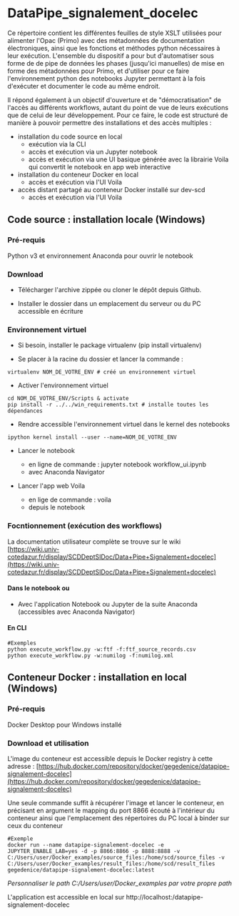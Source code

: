 # DataPipe_signalement_docelec

Ce répertoire contient les différentes feuilles de style XSLT utilisées pour alimenter l'Opac (Primo) avec des  métadonnées de documentation électroniques, ainsi que les fonctions et méthodes python nécessaires à leur exécution. 
L'ensemble du dispositif a pour but d'automatiser sous forme de de pipe de données les phases (jusqu'ici manuelles) de mise en forme des métadonnées pour Primo, et d'utiliser pour ce faire l'environnement python des notebooks Jupyter permettant à la fois d'exécuter et documenter le code au même endroit.

Il répond également à un objectif d'ouverture et de "démocratisation" de l'accès au différents workflows, autant du point de vue de leurs exécutions que de celui de leur développement. Pour ce faire, le code est structuré  de manière à pouvoir permettre des installations et des accès multiples :
- installation du code source en local 
  - exécution via la CLI
  - accès et exécution via un Jupyter notebook
  - accès et exécution via une UI basique générée avec la librairie Voila qui convertit le notebook en app web interactive
- installation du conteneur Docker en local
  - accès et exécution via l'UI Voila
- accès distant partagé au conteneur Docker installé sur dev-scd
  - accès et exécution via l'UI Voila

## Code source : installation locale (Windows)

### Pré-requis

Python v3 et environnement Anaconda pour ouvrir le notebook

### Download

- Télécharger l'archive zippée ou cloner le dépôt depuis Github.

- Installer le dossier dans un emplacement du serveur ou du PC accessible en écriture

### Environnement virtuel

- Si besoin, installer le package virtualenv (pip install virtualenv)

- Se placer à la racine du dossier et lancer la commande :

```
virtualenv NOM_DE_VOTRE_ENV # créé un environnement virtuel
```
- Activer l'environnement virtuel

```
cd NOM_DE_VOTRE_ENV/Scripts & activate
pip install -r ../../win_requirements.txt # installe toutes les dépendances
```
- Rendre accessible l'environnement virtuel dans le kernel des notebooks
  
 ```
 ipython kernel install --user --name=NOM_DE_VOTRE_ENV
 ```
- Lancer le notebook
  - en ligne de commande : jupyter notebook workflow_ui.ipynb
  - avec Anaconda Navigator

- Lancer l'app web Voila
  - en lige de commande : voila
  - depuis le notebook

### Focntionnement (exécution des workflows)

La documentation utilisateur complète se trouve sur le wiki [https://wiki.univ-cotedazur.fr/display/SCDDeptSIDoc/Data+Pipe+Signalement+docelec](https://wiki.univ-cotedazur.fr/display/SCDDeptSIDoc/Data+Pipe+Signalement+docelec)

#### Dans le notebook ou 

- Avec l'application Notebook ou Jupyter de la suite Anaconda (accessibles avec Anaconda Navigator)

#### En CLI

```
#Exemples
python execute_workflow.py -w:ftf -f:ftf_source_records.csv
python execute_workflow.py -w:numilog -f:numilog.xml
```

## Conteneur Docker : installation en local (Windows)

### Pré-requis

Docker Desktop pour Windows installé

### Download et utilisation

L'image du conteneur est accessible depuis le Docker registry à cette adresse : [https://hub.docker.com/repository/docker/gegedenice/datapipe-signalement-docelec](https://hub.docker.com/repository/docker/gegedenice/datapipe-signalement-docelec)

Une seule commande suffit à récupérer l'image et lancer le conteneur, en précisant en argument le mapping du port 8866 écouté à l'intérieur du conteneur ainsi que l'emplacement des répertoires du PC local à binder sur ceux du conteneur

```
#Exemple
docker run --name datapipe-signalement-docelec -e JUPYTER_ENABLE_LAB=yes -d -p 8866:8866 -p 8888:8888 -v C:/Users/user/Docker_examples/source_files:/home/scd/source_files -v C:/Users/user/Docker_examples/result_files:/home/scd/result_files gegedenice/datapipe-signalement-docelec:latest
```
*Personnaliser le path C:/Users/user/Docker_examples par votre propre path*

L'application est accessible en local sur http://localhost:<PORT>/datapipe-signalement-docelec




 


